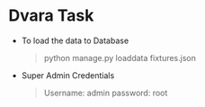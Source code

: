 # Dvara Task

- To load the data to Database
	> python manage.py loaddata fixtures.json
- Super Admin Credentials 
	> Username: admin
	> password: root